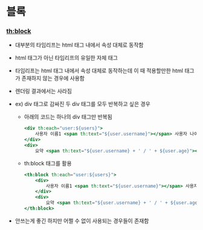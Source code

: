 # 블록

### <th:block>

- 대부분의 타임리프는 html 태그 내에서 속성 대체로 동작함
- html 태그가 아닌 타임리프의 유일한 자체 태그
- 타임리프는 html 태그 내에서 속성 대체로 동작하는데 이 때 적용할만한 html  태그가 존재하지 않는 경우에 사용함
- 렌더링 결과에서는 사라짐
- ex) div 태그로 감싸진 두 div 태그를 모두 반복하고 싶은 경우
    - 아래의 코드는 하나의 div 태그만 반복됨
        
        ```jsx
        <div th:each="user:${users}">
        	사용자 이름1 <span th:text="${user.username}"></span> 사용자 나이1 <span th:text="${user.age}"></span>
        </div>
        <div>
        	요약 <span th:text="${user.username} + ' / ' + ${user.age}"></span> </div>
        ```
        
    - th:block 태그를 활용
        
        ```jsx
        <th:block th:each="user:${users}">	
        	<div>
        		사용자 이름1 <span th:text="${user.username}"></span> 사용자 나이1 <span th:text="${user.age}"></span>
        	</div>
        	<div>
        		요약 <span th:text="${user.username} + ' / ' + ${user.age}"></span> </div>
        </th:block>
        ```
        
- 안쓰는게 좋긴 하지만 어쩔 수 없이 사용되는 경우들이 존재함